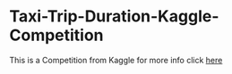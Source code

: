 # Taxi-Trip-Duration-Kaggle-Competition
This is a Competition from Kaggle for more info click [here](https://www.kaggle.com/competitions/nyc-taxi-trip-duration/overview)
